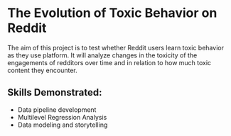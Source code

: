 # The Evolution of Toxic Behavior on Reddit

The aim of this project is to test whether Reddit users learn toxic behavior as they use platform. It will analyze changes in the toxicity of the engagements of redditors over time and in relation to how much toxic content they encounter.

## Skills Demonstrated:

- Data pipeline development
- Multilevel Regression Analysis
- Data modeling and storytelling
